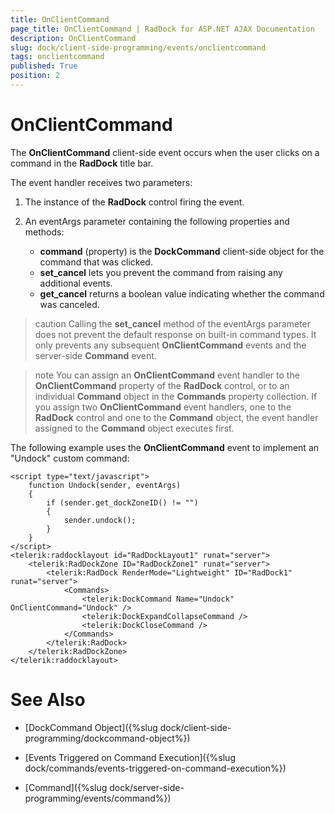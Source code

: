 ```yaml
---
title: OnClientCommand
page_title: OnClientCommand | RadDock for ASP.NET AJAX Documentation
description: OnClientCommand
slug: dock/client-side-programming/events/onclientcommand
tags: onclientcommand
published: True
position: 2
---
```


# OnClientCommand




The **OnClientCommand** client-side event occurs when the user clicks on a command in the **RadDock** title bar.

The event handler receives two parameters:

1. The instance of the **RadDock** control firing the event.

1. An eventArgs parameter containing the following properties and methods:
	* **command** (property) is the **DockCommand** client-side object for the command that was clicked.
	* **set_cancel** lets you prevent the command from raising any additional events.
	* **get_cancel** returns a boolean value indicating whether the command was canceled.

>caution Calling the **set_cancel** method of the eventArgs parameter does not prevent the default response on built-in command types. It only prevents any subsequent **OnClientCommand** events and the server-side **Command** event.



>note You can assign an **OnClientCommand** event handler to the **OnClientCommand** property of the **RadDock** control, or to an individual **Command** object in the **Commands** property collection. If you assign two **OnClientCommand** event handlers, one to the **RadDock** control and one to the **Command** object, the event handler assigned to the **Command** object executes first.



The following example uses the **OnClientCommand** event to implement an "Undock" custom command:

````ASP.NET
<script type="text/javascript">
    function Undock(sender, eventArgs)
    {
        if (sender.get_dockZoneID() != "")
        {
            sender.undock();
        }
    }
</script>
<telerik:raddocklayout id="RadDockLayout1" runat="server">  
    <telerik:RadDockZone ID="RadDockZone1" runat="server">     
        <telerik:RadDock RenderMode="Lightweight" ID="RadDock1" runat="server">
            <Commands>         
                <telerik:DockCommand Name="Undock" OnClientCommand="Undock" />         
                <telerik:DockExpandCollapseCommand />         
                <telerik:DockCloseCommand />       
            </Commands>     
        </telerik:RadDock>  
    </telerik:RadDockZone>
</telerik:raddocklayout>
````





# See Also

 * [DockCommand Object]({%slug dock/client-side-programming/dockcommand-object%})

 * [Events Triggered on Command Execution]({%slug dock/commands/events-triggered-on-command-execution%})

 * [Command]({%slug dock/server-side-programming/events/command%})
